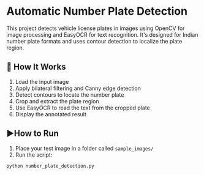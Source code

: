 #  Automatic Number Plate Detection

This project detects vehicle license plates in images using OpenCV for image processing and EasyOCR for text recognition. It's designed for Indian number plate formats and uses contour detection to localize the plate region.

## 🔧 How It Works

1. Load the input image
2. Apply bilateral filtering and Canny edge detection
3. Detect contours to locate the number plate
4. Crop and extract the plate region
5. Use EasyOCR to read the text from the cropped plate
6. Display the annotated result

## ▶How to Run

1. Place your test image in a folder called `sample_images/`
2. Run the script:

```bash
python number_plate_detection.py
